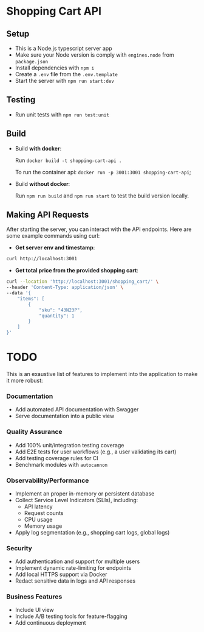 # Shopping Cart API

## Setup

- This is a Node.js typescript server app
- Make sure your Node version is comply with `engines.node` from `package.json`
- Install dependencies with `npm i`
- Create a `.env` file from the `.env.template`
- Start the server with `npm run start:dev`

## Testing

- Run unit tests with `npm run test:unit`

## Build

- Build **with docker**:

  Run `docker build -t shopping-cart-api .`

  To run the container api: `docker run -p 3001:3001 shopping-cart-api`;

- Build **without docker**:

  Run `npm run build` and `npm run start` to test the build version locally.

## Making API Requests

After starting the server, you can interact with the API endpoints. Here are some example commands using curl:

- **Get server env and timestamp**:

```bash
curl http://localhost:3001
```

- **Get total price from the provided shopping cart**:

```bash
curl --location 'http://localhost:3001/shopping_cart/' \
--header 'Content-Type: application/json' \
--data '{
	"items": [
		{
			"sku": "43N23P",
			"quantity": 1
		}
	]
}'
```

# TODO

This is an exaustive list of features to implement into the application to make it more robust:

### Documentation

- Add automated API documentation with Swagger
- Serve documentation into a public view

### Quality Assurance

- Add 100% unit/integration testing coverage
- Add E2E tests for user workflows (e.g., a user validating its cart)
- Add testing coverage rules for CI
- Benchmark modules with `autocannon`

### Observability/Performance

- Implement an proper in-memory or persistent database
- Collect Service Level Indicators (SLIs), including:
  - API latency
  - Request counts
  - CPU usage
  - Memory usage
- Apply log segmentation (e.g., shopping cart logs, global logs)

### Security

- Add authentication and support for multiple users
- Implement dynamic rate-limiting for endpoints
- Add local HTTPS support via Docker
- Redact sensitive data in logs and API responses

### Business Features

- Include UI view
- Include A/B testing tools for feature-flagging
- Add continuous deployment
